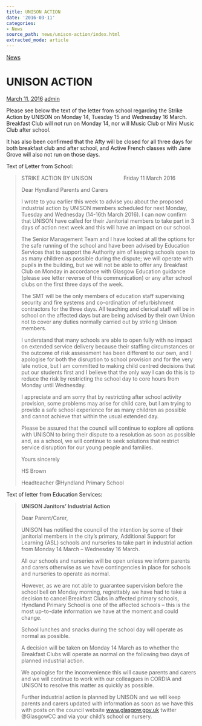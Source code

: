 ```yaml
---
title: UNISON ACTION
date: '2016-03-11'
categories:
- News
source_path: news/unison-action/index.html
extracted_mode: article
---
```

[News](/news/)

# UNISON ACTION

[March 11, 2016](/news/unison-action/) [admin](author/admin/)

Please see below the text of the letter from school regarding the Strike Action by UNISON on Monday 14, Tuesday 15 and Wednesday 16 March. Breakfast Club will not run on Monday 14, nor will Music Club or Mini Music Club after school.

It has also been confirmed that the Afty will be closed for all three days for both breakfast club and after school, and Active French classes with Jane Grove will also not run on those days.

Text of Letter from School:

> STRIKE ACTION BY UNISON &nbsp; &nbsp; &nbsp; &nbsp; &nbsp; &nbsp; &nbsp; &nbsp; &nbsp; &nbsp; Friday 11 March 2016
> 
> Dear Hyndland Parents and Carers
> 
> I wrote to you earlier this week to advise you about the proposed industrial action by UNISON members scheduled for next Monday, Tuesday and Wednesday (14-16th March 2016). I can now confirm that UNISON have called for their Janitorial members to take part in 3 days of action next week and this will have an impact on our school.
> 
> The Senior Management Team and I have looked at all the options for the safe running of the school and have been advised by Education Services that to support the Authority aim of keeping schools open to as many children as possible during the dispute; we will operate with pupils in the building, but we will not be able to offer any Breakfast Club on Monday in accordance with Glasgow Education guidance (please see letter reverse of this communication) or any after school clubs on the first three days of the week.
> 
> The SMT will be the only members of education staff supervising security and fire systems and co-ordination of refurbishment contractors for the three days. All teaching and clerical staff will be in school on the affected days but are being advised by their own Union not to cover any duties normally carried out by striking Unison members.
> 
> I understand that many schools are able to open fully with no impact on extended service delivery because their staffing circumstances or the outcome of risk assessment has been different to our own, and I apologise for both the disruption to school provision and for the very late notice, but I am committed to making child centred decisions that put our students first and I believe that the only way I can do this is to reduce the risk by restricting the school day to core hours from Monday until Wednesday.
> 
> I appreciate and am sorry that by restricting after school activity provision, some problems may arise for child care, but I am trying to provide a safe school experience for as many children as possible and cannot achieve that within the usual extended day.
> 
> Please be assured that the council will continue to explore all options with UNISON to bring their dispute to a resolution as soon as possible and, as a school, we will continue to seek solutions that restrict service disruption for our young people and families.
> 
> Yours sincerely
> 
> HS Brown
> 
> Headteacher @Hyndland Primary School

Text of letter from Education Services:

> **UNISON Janitors’ Industrial Action**
> 
> Dear Parent/Carer,
> 
> UNISON has notified the council of the intention by some of their janitorial members in the city’s primary, Additional Support for Learning (ASL) schools and nurseries to take part in industrial action from Monday 14 March – Wednesday 16 March.
> 
> All our schools and nurseries will be open unless we inform parents and carers otherwise as we have contingencies in place for schools and nurseries to operate as normal.
> 
> However, as we are not able to guarantee supervision before the school bell on Monday morning, regrettably we have had to take a decision to cancel Breakfast Clubs in affected primary schools, Hyndland Primary School is one of the affected schools – this is the most up-to-date information we have at the moment and could change.
> 
> School lunches and snacks during the school day will operate as normal as possible.
> 
> A decision will be taken on Monday 14 March as to whether the Breakfast Clubs will operate as normal on the following two days of planned industrial action.
> 
> We apologise for the inconvenience this will cause parents and carers and we will continue to work with our colleagues in CORDIA and UNISON to resolve this matter as quickly as possible.
> 
> Further industrial action is planned by UNISON and we will keep parents and carers updated with information as soon as we have this with posts on the council website www.glasgow.gov.uk twitter @GlasgowCC and via your child’s school or nursery.

&nbsp;

&nbsp;
